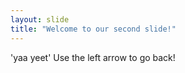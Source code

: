 ```yaml
---
layout: slide
title: "Welcome to our second slide!"
---
```

'yaa yeet'
Use the left arrow to go back!
